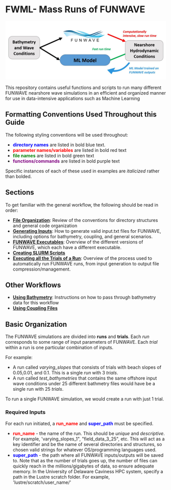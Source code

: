 # FWML- Mass Runs of FUNWAVE 
![alt text](doc/figures/ML_FUNWAVE_diagram.JPG "Title")

This repository contains useful functions and scripts to run many different FUNWAVE nearshore wave simulations in an efficient
and organized manner for use in data-intensive applications such as Machine Learning

## Formatting Conventions Used Throughout this Guide
The following styling conventions will be used throughout:
* <span style="color:Blue">**directory names**</span> are listed in bold blue text. 
* <span style="color:Red">**parameter names/variables**</span> are listed in bold red text
* <span style="color:Green">**file names**</span> are listed in bold green text 
* <span style="color:Purple">**functions/commands**</span> are listed in bold purple text 

Specific instances of each of these used in examples are *italicized* rather than bolded.
	
## Sections

To get familiar with the general workflow, the following should be read in order:

* [**File Organization**](doc/file_structure.md): Review of the conventions for directory structures and general
code organization
* [**Generating Inputs**](doc/input_generation.md): How to generate valid input.txt files for FUNWAVE, including
options for bathymetry, coupling, and general scenarios.
* [**FUNWAVE Executables**](doc/FW_exec.md): Overview of the different versions of FUNWAVE, which each have a 
different executable.
* [**Creating SLURM Scripts**](doc/slurm/slurm_preambles.md)
* [**Executing all the Trials of a Run**](doc/running.md): Overview of the process used to automatically run
FUNWAVE runs, from input generation to output file compression/management.

## Other Workflows
* [**Using Bathymetry**](doc/bathy/make_bathy.md): Instructions on how to pass through bathymetry data for this workflow
* [**Using Coupling Files**](doc/coupling/make_coupling.md)

## Basic Organization

The FUNWAVE simulations are divided into **runs** and **trials**. Each *run* corresponds to some 
range of input parameters of FUNWAVE. Each *trial* within a run is one particular combination 
of inputs.

For example:
* A run called *varying_slopes* that consists of trials with beach slopes of 0.05,0.01, and 0.1.
  This is a single *run* with 3 *trials*.
* A run called *test_bathymetries*  that contains the same offshore input wave conditions under 
25 different bathmetry files would have be a single run with 25 *trials*.

To run a single FUNWAVE simulation, we would create a run with just 1 trial. 



### Required Inputs

For each run initiated, a <span style="color:Red">**run_name**</span> and <span style="color:Blue">**super_path**</span> must be specified.
* <span style="color:Red">**run_name**</span> - the name of the run. This should be *unique* and *descriptive*. For example, 
'varying_slopes_1", "field_data_3_25", etc. This will act as a key identifier and be the name 
of several directories and structures, so chosen valid strings for whatever OS/programming
languages used.
* <span style="color:Blue">**super_path**</span> - the path where all FUNWAVE inputs/outputs will be saved to. Note that as
the number of trials goes up, the number of files can quickly reach in the millions/gigabytes
of data, so ensure adequate memory. In the University of Delaware Caviness HPC system, specify
a path in the Lustre scratch folder. For example, 'lustre/scratch/user_name/'

